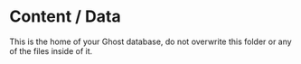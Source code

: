 # Content / Data

This is the home of your Ghost database, do not overwrite this folder or any of the files inside of it.